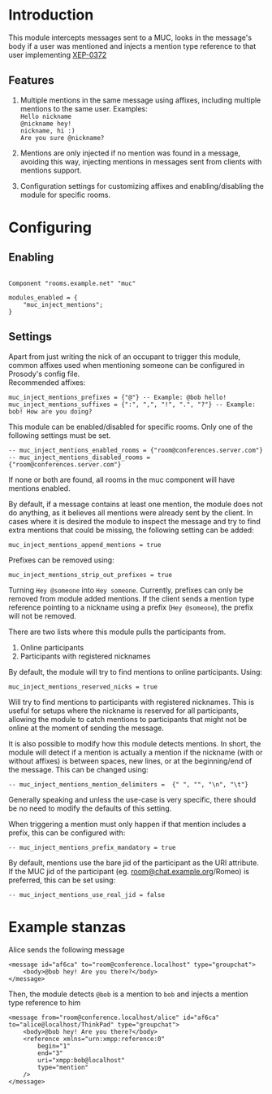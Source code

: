 # Introduction

This module intercepts messages sent to a MUC, looks in the message's body if a user was mentioned and injects a mention type reference to that user implementing [XEP-0372](https://xmpp.org/extensions/xep-0372.html#usecase_mention)

## Features

1. Multiple mentions in the same message using affixes, including multiple mentions to the same user.
   Examples:  
   `Hello nickname`  
   `@nickname hey!`  
   `nickname, hi :)`  
   `Are you sure @nickname?`  

2. Mentions are only injected if no mention was found in a message, avoiding this way, injecting mentions in messages sent from clients with mentions support.

3. Configuration settings for customizing affixes and enabling/disabling the module for specific rooms.


# Configuring

## Enabling

```{.lua}

Component "rooms.example.net" "muc"

modules_enabled = {
    "muc_inject_mentions";
}

```

## Settings

Apart from just writing the nick of an occupant to trigger this module,
common affixes used when mentioning someone can be configured in Prosody's config file.  
Recommended affixes:

```
muc_inject_mentions_prefixes = {"@"} -- Example: @bob hello!
muc_inject_mentions_suffixes = {":", ",", "!", ".", "?"} -- Example: bob! How are you doing?
```

This module can be enabled/disabled for specific rooms.
Only one of the following settings must be set.

```
-- muc_inject_mentions_enabled_rooms = {"room@conferences.server.com"}
-- muc_inject_mentions_disabled_rooms = {"room@conferences.server.com"}
```

If none or both are found, all rooms in the muc component will have mentions enabled.


By default, if a message contains at least one mention,
the module does not do anything, as it believes all mentions were already sent by the client.
In cases where it is desired the module to inspect the message and try to find extra mentions
that could be missing, the following setting can be added:

```
muc_inject_mentions_append_mentions = true
```


Prefixes can be removed using:
```
muc_inject_mentions_strip_out_prefixes = true
```
Turning `Hey @someone` into `Hey someone`.
Currently, prefixes can only be removed from module added mentions.
If the client sends a mention type reference pointing to a nickname using a prefix (`Hey @someone`), the prefix will not be removed.


There are two lists where this module pulls the participants from.
1. Online participants
2. Participants with registered nicknames

By default, the module will try to find mentions to online participants.
Using:
```
muc_inject_mentions_reserved_nicks = true
```
Will try to find mentions to participants with registered nicknames.
This is useful for setups where the nickname is reserved for all participants,
allowing the module to catch mentions to participants that might not be online at the moment of sending the message.


It is also possible to modify how this module detects mentions.
In short, the module will detect if a mention is actually a mention
if the nickname (with or without affixes) is between spaces, new lines, or at the beginning/end of the message.
This can be changed using:

```
-- muc_inject_mentions_mention_delimiters =  {" ", "", "\n", "\t"}
```
Generally speaking and unless the use-case is very specific, there should be no need to modify the defaults of this setting.

When triggering a mention must only happen if that mention includes a prefix, this can be configured with:
```
-- muc_inject_mentions_prefix_mandatory = true
```

By default, mentions use the bare jid of the participant as the URI attribute.
If the MUC jid of the participant (eg. room@chat.example.org/Romeo) is preferred, this can be set using:
```
-- muc_inject_mentions_use_real_jid = false
```


# Example stanzas

Alice sends the following message

```
<message id="af6ca" to="room@conference.localhost" type="groupchat">
    <body>@bob hey! Are you there?</body>
</message>
```

Then, the module detects `@bob` is a mention to `bob` and injects a mention type reference to him

```
<message from="room@conference.localhost/alice" id="af6ca" to="alice@localhost/ThinkPad" type="groupchat">
    <body>@bob hey! Are you there?</body>
    <reference xmlns="urn:xmpp:reference:0"
        begin="1"
        end="3"
        uri="xmpp:bob@localhost"
        type="mention"
    />
</message>
```
